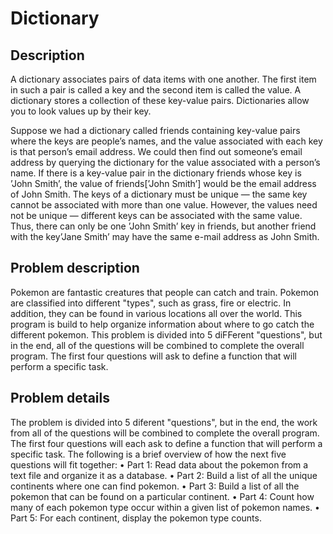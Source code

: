 # Dictionary

## Description

A dictionary associates pairs of data items with one another. The first item in such a pair is called a
key and the second item is called the value. A dictionary stores a collection of these key-value pairs.
Dictionaries allow you to look values up by their key.

Suppose we had a dictionary called friends containing key-value pairs where the keys are people’s names, and the value associated with each key is that person’s email address. We could then find out someone’s email address by querying the dictionary for the value associated with a person’s name. If there is a key-value pair in the dictionary friends whose key is ’John Smith’, the value of friends[’John Smith’] would be the email address of John Smith. The keys of a dictionary must be unique — the same key cannot be associated with more than one value. However, the values need not be unique — different keys can be associated with the same value. Thus, there can only be one ’John Smith’ key in friends, but another friend with the key’Jane Smith’ may have the same e-mail address as John Smith.

## Problem description

Pokemon are fantastic creatures that people can catch and train. Pokemon are classified into different "types", such as grass, fire or electric. In addition, they can be found in various locations all over the world. This program is build to help organize information about where to go catch the different pokemon. This problem is divided into 5 diFFerent "questions", but in the end, all of the questions will be combined to complete the overall program. The first four questions will ask to define a function that will perform a specific task.

## Problem details

The problem is divided into 5 diferent "questions", but in the end, the work from all of the questions will be combined to complete the overall program. The first four questions will each ask to define a function that will perform a specific task. The following is a brief overview of how the next five questions will fit together:
• Part 1: Read data about the pokemon from a text file and organize it as a database.
• Part 2: Build a list of all the unique continents where one can find pokemon.
• Part 3: Build a list of all the pokemon that can be found on a particular continent.
• Part 4: Count how many of each pokemon type occur within a given list of pokemon names.
• Part 5: For each continent, display the pokemon type counts.



